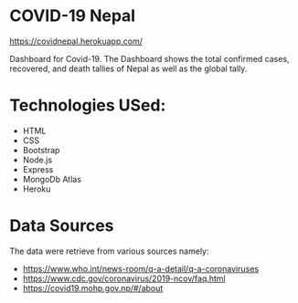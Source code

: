 # COVID-19 Nepal

https://covidnepal.herokuapp.com/

Dashboard for Covid-19. The Dashboard shows the total confirmed cases, recovered, and death tallies of Nepal as well as the global tally.

# Technologies USed:

 - HTML
 - CSS
 - Bootstrap
 - Node.js
 - Express
 - MongoDb Atlas
 - Heroku


# Data Sources

The data were retrieve from various sources namely:

- https://www.who.int/news-room/q-a-detail/q-a-coronaviruses
- https://www.cdc.gov/coronavirus/2019-ncov/faq.html
- https://covid19.mohp.gov.np/#/about
    
   
